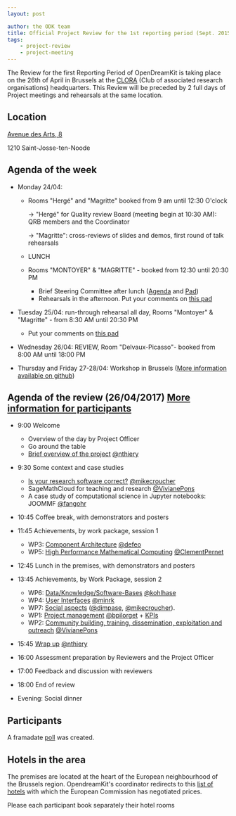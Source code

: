 ```yaml
---
layout: post

author: the ODK team
title: Official Project Review for the 1st reporting period (Sept. 2015 to Feb. 2017)
tags:
    - project-review
    - project-meeting
---
```



The Review for the first Reporting Period of OpenDreamKit is taking place on the 26th of April in Brussels at the [CLORA](http://www.clora.eu/en/accueil) (Club of associated research organisations) headquarters.
This Review will be preceded by 2 full days of Project meetings and rehearsals at the same location.

## Location

[Avenue des Arts, 8](https://www.google.be/maps/place/Kunstlaan+8,+1210+Sint-Joost-ten-Node/@50.8493378,4.3424626,14.25z/data=!4m5!3m4!1s0x47c3c37d43cc0845:0x5bb9d80283d77220!8m2!3d50.8481962!4d4.3698149)

1210 Saint-Josse-ten-Noode

## Agenda of the week

- Monday 24/04:
    - Rooms "Hergé" and "Magritte" booked from 9 am until 12:30 O'clock
       
       -> "Hergé" for Quality review Board (meeting begin at 10:30 AM): QRB members and the Coordinator
       
       -> "Magritte": cross-reviews of slides and demos, first round of talk rehearsals
    
    - LUNCH
    - Rooms "MONTOYER" & "MAGRITTE" - booked from 12:30 until 20:30 PM
        - Brief Steering Committee after lunch ([Agenda](http://opendreamkit.org/2017/04/24/brussels-steering-committee/) and [Pad](https://mensuel.framapad.org/p/vQTnSyplRr))
        - Rehearsals in the afternoon. Put your comments on [this pad](https://hebdo.framapad.org/p/wp-presentations)

- Tuesday 25/04: run-through rehearsal all day, Rooms "Montoyer" & "Magritte" - from 8:30 AM until 20:30 PM
    - Put your comments on [this pad](https://hebdo.framapad.org/p/wp-presentations)

- Wednesday 26/04: REVIEW, Room "Delvaux-Picasso"- booked from 8:00 AM until 18:00 PM

- Thursday and Friday 27-28/04: Workshop in Brussels ([More information available on github](https://github.com/OpenDreamKit/OpenDreamKit/issues/223))


## Agenda of the review (26/04/2017) [More information for participants](https://github.com/OpenDreamKit/OpenDreamKit/issues/222)

- 9:00 Welcome
   - Overview of the day by Project Officer
   - Go around the table
   - [Brief overview of the project](/meetings/2017-04-26-ProjectReviewPresentations/overview.pdf) [@nthiery](https://github.com/nthiery)

- 9:30 Some context and case studies
    - [Is your research software correct?](https://mikecroucher.github.io/ODK_isrsc/) [@mikecroucher](https://github.com/mikecroucher)
    - SageMathCloud for teaching and research [@VivianePons](https://github.com/VivianePons)
    - A case study of computational science in Jupyter notebooks: JOOMMF [@fangohr](https://github.com/fangohr)
    
- 10:45 Coffee break, with demonstrators and posters

- 11:45 Achievements, by work package, session 1
    - WP3: [Component Architecture](/meetings/2017-04-26-ProjectReviewPresentations/WP3/) [@defeo](https://github.com/defeo)
    - WP5: [High Performance Mathematical Computing](https://github.com/OpenDreamKit/OpenDreamKit/raw/master/ReportingPeriod_1/Presentations/WP5/WP5_pres-v3.pdf) [@ClementPernet](https://github.com/ClementPernet)
    
- 12:45 Lunch in the premises, with demonstrators and posters

- 13:45 Achievements, by Work Package, session 2
    - WP6: [Data/Knowledge/Software-Bases](https://gl.mathhub.info/MiKoMH/talks/raw/master/source/ODK/talks/WP6-Review1.pdf) [@kohlhase](https://github.com/kohlhase)
    - WP4: [User Interfaces](/meetings/2017-04-26-ProjectReviewPresentations/WP4/) [@minrk](https://github.com/minrk)
    - WP7: [Social aspects](/meetings/2017-04-26-ProjectReviewPresentations/WP7/) ([@dimpase](https://github.com/dimpase), [@mikecroucher](https://github.com/mikecroucher)).
    - WP1: [Project management](/meetings/2017-04-26-ProjectReviewPresentations/WP1/) [@bpilorget](https://github.com/bpilorget) + [KPIs](/meetings/2017-04-26-ProjectReviewPresentations/KPI/)
    - WP2: [Community building, training, dissemination, exploitation and outreach](/meetings/2017-04-26-ProjectReviewPresentations/WP2/) [@VivianePons](https://github.com/VivianePons)
    
- 15:45 [Wrap up](/meetings/2017-04-26-ProjectReviewPresentations/wrapup.pdf) [@nthiery](https://github.com/nthiery)
- 16:00 Assessment preparation by Reviewers and the Project Officer

- 17:00 Feedback and discussion with reviewers

- 18:00 End of review
- Evening: Social dinner

## Participants

A framadate [poll](https://framadate.org/MPxYiQTu1JZjHuJp) was created.

## Hotels in the area

The premises are located at the heart of the European neighbourhood of the Brussels region. OpendreamKit's coordinator redirects to this [list of hotels](http://ec.europa.eu/research/participants/data/support/expert/hotel-list_en.pdf) with which the European Commission has negotiated prices.

Please each participant book separately their hotel rooms
